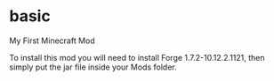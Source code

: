 basic
=====

My First Minecraft Mod

To install this mod you will need to install Forge 1.7.2-10.12.2.1121, then simply put the jar file inside your Mods folder.
